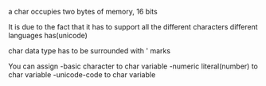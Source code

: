 a char occupies two bytes of memory, 16 bits

It is due to the fact that it has to support all the different characters different languages has(unicode)

char data type has to be surrounded with ' marks

You can assign 
	-basic character to char variable
	-numeric literal(number) to char variable
	-unicode-code to char variable



